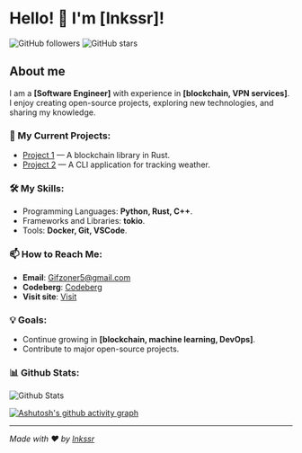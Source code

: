 # Hello! 👋 I'm [lnkssr]!

![GitHub followers](https://img.shields.io/github/followers/lnkssr?style=social)
![GitHub stars](https://img.shields.io/github/stars/lnkssr?style=social)

## About me

I am a **[Software Engineer]** with experience in **[blockchain, VPN services]**. I enjoy creating open-source projects, exploring new technologies, and sharing my knowledge.

### 🔭 My Current Projects:
- [Project 1](https://github.com/lnkssr/rblk) — A blockchain library in Rust.
- [Project 2](https://github.com/lnkssr/pogoda) — A CLI application for tracking weather.

### 🛠️ My Skills:
- Programming Languages: **Python, Rust, C++**.
- Frameworks and Libraries: **tokio**.
- Tools: **Docker, Git, VSCode**.

### 📫 How to Reach Me:
- **Email**: [Gifzoner5@gmail.com](mailto:gifzoner5@gmail.com)
- **Codeberg**: [Codeberg](https://codeberg.org/lnkssr)
- **Visit site**: [Visit](https://lnkssr.codeberg.page)

### 💡 Goals:
- Continue growing in **[blockchain, machine learning, DevOps]**.
- Contribute to major open-source projects.

### 📊 Github Stats:
![Github Stats](https://github-readme-stats.vercel.app/api?username=lnkssr&amp;show_icons=true&amp;theme=dark)

[![Ashutosh's github activity graph](https://github-readme-activity-graph.vercel.app/graph?username=lnkssr&theme=github-compact)](https://github.com/ashutosh00710/github-readme-activity-graph)

---

*Made with ❤️ by [lnkssr](https://github.com/lnkssr)*
